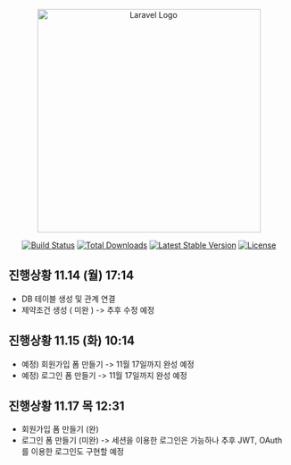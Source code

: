 <p align="center"><a href="https://laravel.com" target="_blank"><img src="https://raw.githubusercontent.com/laravel/art/master/logo-lockup/5%20SVG/2%20CMYK/1%20Full%20Color/laravel-logolockup-cmyk-red.svg" width="400" alt="Laravel Logo"></a></p>

<p align="center">
<a href="https://travis-ci.org/laravel/framework"><img src="https://travis-ci.org/laravel/framework.svg" alt="Build Status"></a>
<a href="https://packagist.org/packages/laravel/framework"><img src="https://img.shields.io/packagist/dt/laravel/framework" alt="Total Downloads"></a>
<a href="https://packagist.org/packages/laravel/framework"><img src="https://img.shields.io/packagist/v/laravel/framework" alt="Latest Stable Version"></a>
<a href="https://packagist.org/packages/laravel/framework"><img src="https://img.shields.io/packagist/l/laravel/framework" alt="License"></a>
</p>

## 진행상황 11.14 (월) 17:14
- DB 테이블 생성 및 관계 연결
- 제약조건 생성 ( 미완 ) -> 추후 수정 예정


## 진행상황 11.15 (화) 10:14
- 예정) 회원가입 폼 만들기 -> 11월 17일까지 완성 예정
- 예정) 로그인 폼 만들기 -> 11월 17일까지 완성 예정


## 진행상황 11.17 목 12:31
- 회원가입 폼 만들기 (완)
- 로그인 폼 만들기 (미완) -> 세션을 이용한 로그인은 가능하나 추후 JWT, OAuth 를 이용한 로그인도 구현할 예정


